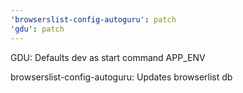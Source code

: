 ```yaml
---
'browserslist-config-autoguru': patch
'gdu': patch
---
```


GDU: Defaults dev as start command APP_ENV

browserslist-config-autoguru: Updates browserlist db
